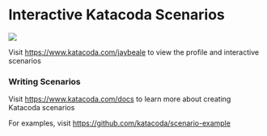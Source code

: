 # Interactive Katacoda Scenarios

[![](http://shields.katacoda.com/katacoda/jaybeale/count.svg)](https://www.katacoda.com/jaybeale "Get your profile on Katacoda.com")

Visit https://www.katacoda.com/jaybeale to view the profile and interactive scenarios

### Writing Scenarios
Visit https://www.katacoda.com/docs to learn more about creating Katacoda scenarios

For examples, visit https://github.com/katacoda/scenario-example

